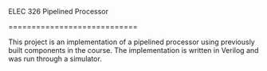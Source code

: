 ELEC 326 Pipelined Processor

============================

This project is an implementation of a pipelined processor using previously built components in the course. The implementation is written in Verilog and was run through a simulator.
